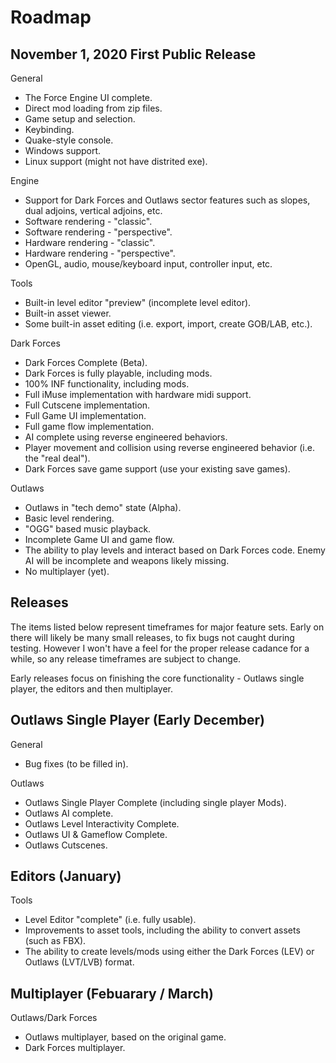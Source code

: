 # Roadmap

## **November 1, 2020** First Public Release
General
* The Force Engine UI complete.
* Direct mod loading from zip files.
* Game setup and selection.
* Keybinding.
* Quake-style console.
* Windows support.
* Linux support (might not have distrited exe).

Engine
* Support for Dark Forces and Outlaws sector features such as slopes, dual adjoins, vertical adjoins, etc.
* Software rendering - "classic".
* Software rendering - "perspective".
* Hardware rendering - "classic".
* Hardware rendering - "perspective".
* OpenGL, audio, mouse/keyboard input, controller input, etc.

Tools
* Built-in level editor "preview" (incomplete level editor).
* Built-in asset viewer.
* Some built-in asset editing (i.e. export, import, create GOB/LAB, etc.).

Dark Forces
* Dark Forces Complete (Beta).
* Dark Forces is fully playable, including mods.
* 100% INF functionality, including mods.
* Full iMuse implementation with hardware midi support.
* Full Cutscene implementation.
* Full Game UI implementation.
* Full game flow implementation.
* AI complete using reverse engineered behaviors.
* Player movement and collision using reverse engineered behavior (i.e. the "real deal").
* Dark Forces save game support (use your existing save games).

Outlaws
* Outlaws in "tech demo" state (Alpha).
* Basic level rendering.
* "OGG" based music playback.
* Incomplete Game UI and game flow.
* The ability to play levels and interact based on Dark Forces code. Enemy AI will be incomplete and weapons likely missing.
* No multiplayer (yet).

## Releases
The items listed below represent timeframes for major feature sets. Early on there will likely be many small releases, to fix bugs not caught during testing. However I won't have a feel for the proper release cadance for a while, so any release timeframes are subject to change.

Early releases focus on finishing the core functionality - Outlaws single player, the editors and then multiplayer.

## Outlaws Single Player (Early December)
General
* Bug fixes (to be filled in).

Outlaws
* Outlaws Single Player Complete (including single player Mods).
* Outlaws AI complete.
* Outlaws Level Interactivity Complete.
* Outlaws UI & Gameflow Complete.
* Outlaws Cutscenes.

## Editors (January)
Tools
* Level Editor "complete" (i.e. fully usable).
* Improvements to asset tools, including the ability to convert assets (such as FBX).
* The ability to create levels/mods using either the Dark Forces (LEV) or Outlaws (LVT/LVB) format.

## Multiplayer (Febuarary / March)
Outlaws/Dark Forces
* Outlaws multiplayer, based on the original game.
* Dark Forces multiplayer.